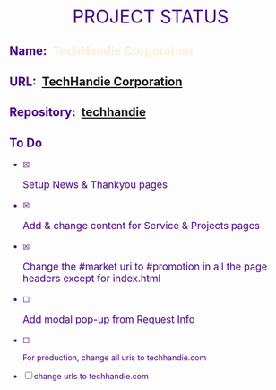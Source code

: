 <style>
	body {color:indigo;}
</style>

<div style="text-align:center; font-size: 2rem;">PROJECT STATUS</div>
<h2>Name:&nbsp;&nbsp;<span style="color:papayawhip">TechHandie Corporation</span></h2>
<h2>URL:&nbsp;&nbsp;<a href="https://www.techhandie.com/main">TechHandie Corporation</a></h2>
<h2>Repository:&nbsp;&nbsp;<a href="https://github.com/techhandie-corp/techhandie.git">techhandie</a></h2>
<h2>To Do</h2>

- [x] <p style="font-size:1.25em;">Setup News & Thankyou pages</p>
- [x] <p style="font-size:1.25em;">Add & change content for Service & Projects pages</p>
- [x] <p style="font-size:1.25em;">Change the #market uri to #promotion in all the  page headers except for index.html</p>
- [ ] <p style="font-size:1.25em;">Add modal pop-up from Request Info</p>
- [ ] <p>For production, change all uris to techhandie.com</p>
- [ ] change urls to techhandie.com
